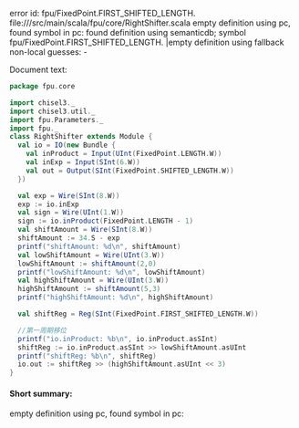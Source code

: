error id: fpu/FixedPoint.FIRST_SHIFTED_LENGTH.
file://<WORKSPACE>/src/main/scala/fpu/core/RightShifter.scala
empty definition using pc, found symbol in pc: 
found definition using semanticdb; symbol fpu/FixedPoint.FIRST_SHIFTED_LENGTH.
|empty definition using fallback
non-local guesses:
	 -

Document text:

```scala
package fpu.core

import chisel3._
import chisel3.util._
import fpu.Parameters._
import fpu._
class RightShifter extends Module {
  val io = IO(new Bundle {
    val inProduct = Input(UInt(FixedPoint.LENGTH.W))
    val inExp = Input(SInt(6.W))
    val out = Output(SInt(FixedPoint.SHIFTED_LENGTH.W))
  })

  val exp = Wire(SInt(8.W))
  exp := io.inExp
  val sign = Wire(UInt(1.W))
  sign := io.inProduct(FixedPoint.LENGTH - 1)
  val shiftAmount = Wire(SInt(8.W))
  shiftAmount := 34.S - exp
  printf("shiftAmount: %d\n", shiftAmount)
  val lowShiftAmount = Wire(UInt(3.W))
  lowShiftAmount := shiftAmount(2,0)
  printf("lowShiftAmount: %d\n", lowShiftAmount)
  val highShiftAmount = Wire(UInt(3.W))
  highShiftAmount := shiftAmount(5,3)
  printf("highShiftAmount: %d\n", highShiftAmount)

  val shiftReg = Reg(SInt(FixedPoint.FIRST_SHIFTED_LENGTH.W))

  //第一周期移位
  printf("io.inProduct: %b\n", io.inProduct.asSInt)
  shiftReg := io.inProduct.asSInt >> lowShiftAmount.asUInt
  printf("shiftReg: %b\n", shiftReg)
  io.out := shiftReg >> (highShiftAmount.asUInt << 3)
}
```

#### Short summary: 

empty definition using pc, found symbol in pc: 